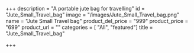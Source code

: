+++
description = "A portable jute bag for travelling"
id = "Jute_Small_Travel_bag"
image = "/images/Jute_Small_Travel_bag.png"
name = "Jute Small Travel bag"
product_del_price = "999"
product_price = "699"
product_url = ""
categories = [ "All", "featured"]
title = "Jute_Small_Travel_bag"

+++
